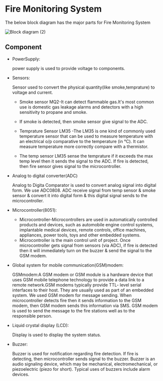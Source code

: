 # Fire Monitoring System
The below block diagram has the major parts for Fire Monitoring System

![Block diagram (2)](https://user-images.githubusercontent.com/98872208/154792550-8c96514c-1270-48e9-8bfe-cb12403a482a.png)

## Component

* PowerSupply:

    power supply is used to provide voltage to components.

* Sensors:

    Sensor used to convert the physical quantity(like smoke,temprature) to voltage and current.

  * Smoke sensor MQ2-It can detect flammable gas.It's most common use is domestic gas leakage alarms and detectors with a high sensitivity to propane and smoke.
  * If smoke is detected, then smoke sensor give signal to the ADC.
 
  * Temprature Sensor LM35 -The LM35 is one kind of commonly used temperature sensor that can be used to measure temperature with an electrical o/p comparative to the               temperature (in °C). It can measure temperature more correctly compare with a thermistor.
  * The temp sensor LM35 sense the temprature if it exceeds the max temp level then it sends the signal to the ADC. If fire is detected, then fire sensor          gives signal       to the microcontroller.

* Analog to digital converter(ADC)

    Analog to Digita Comparator is used to convert analog signal into digital form. We use ADC0808. ADC receive signal from temp sensor & smoke sensor & convert it into digital     form & this digital signal sends to the microcontroller.

* Microcontroller(8051):
  
  * Microcontroller-Microcontrollers are used in automatically controlled products and devices, such as automobile engine control systems, implantable medical devices, remote       controls, office machines, appliances, power tools, toys and other embedded systems.
  * Microcontroller is the main control unit of project. Once microcontroller gets signal from sensors (via ADC), if fire is detected then it will immediately turn on the buzzer     &   send the signal to the GSM modem.

* Global system for mobile communication(GSM)modem:

    GSMmodem:A GSM modem or GSM module is a hardware device that uses GSM mobile telephone technology to provide a data link to a remote network.GSM modems typically provide         TTL-   level serial interfaces to their host. They are usually used as part of an embedded system.
    We used GSM modem for message sending. When microcontroller detects fire then it sends information to the GSM modem, then GSM modem sends this information via SMS. GSM modem     is used to send the message to the fire stations well as to the responsible person.

* Liquid crystal display (LCD):

    Display is used to display the system status.

* Buzzer:

    Buzzer is used for notification regarding fire detection. If fire is detecting, then microcontroller sends signal to the buzzer.
    Buzzer is an audio signaling device, which may be mechanical, electromechanical, or piezoelectric (piezo for short). Typical uses of buzzers include alarm devices.
